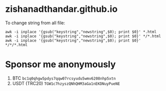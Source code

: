 # zishanadthandar.github.io


To change string from all file:
```
awk -i inplace '{gsub("keystring","newstring",$0); print $0}' *.html
awk -i inplace '{gsub("keystring","newstring",$0); print $0}' */*.html
awk -i inplace '{gsub("keystring","newstring",$0); print $0}' */*/*.html
```



# Sponsor me anonymously 

1. BTC `bc1q0qhgw5pdys7qqw07rcsyudu5wmv6208nhp5xtn`
2. USDT (TRC20) `TGW1c7hzyszQNhQHM3aGa1nEKDNuyPueNE`


